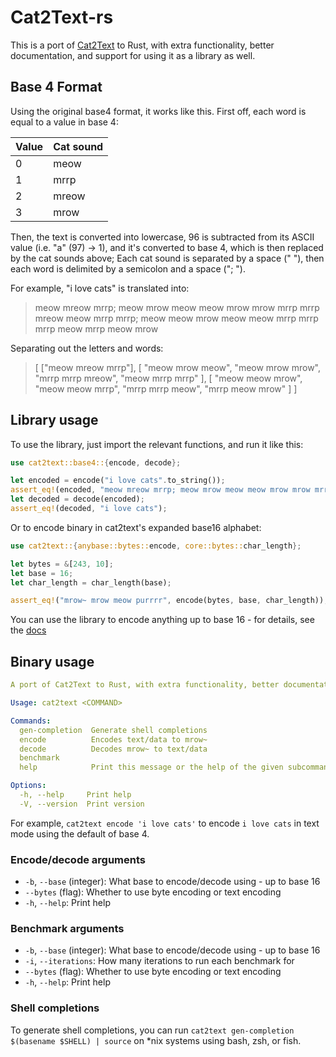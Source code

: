 # Cat2Text-rs

This is a port of [Cat2Text](https://github.com/askiiart/Cat2Text) to Rust, with extra functionality, better documentation, and support for using it as a library as well.

## Base 4 Format

Using the original base4 format, it works like this. First off, each word is equal to a value in base 4:

| Value | Cat sound |
| ----- | --------- |
| 0     | meow      |
| 1     | mrrp      |
| 2     | mreow     |
| 3     | mrow      |

Then, the text is converted into lowercase, 96 is subtracted from its ASCII value (i.e. "a" (97) -> 1), and it's converted to base 4, which is then replaced by the cat sounds above; Each cat sound is separated by a space (" "), then each word is delimited by a semicolon and a space ("; ").

For example, "i love cats" is translated into:

> meow mreow mrrp; meow mrow meow meow mrow mrow mrrp mrrp mreow meow mrrp mrrp; meow meow mrow meow meow mrrp mrrp mrrp meow mrrp meow mrow

Separating out the letters and words:

> [
> ["meow mreow mrrp"],
> [
> "meow mrow meow",
> "meow mrow mrow",
> "mrrp mrrp mreow",
> "meow mrrp mrrp"
> ],
> [
> "meow meow mrow",
> "meow meow mrrp",
> "mrrp mrrp meow",
> "mrrp meow mrow"
> ]
> ]

## Library usage

To use the library, just import the relevant functions, and run it like this:

```rust
use cat2text::base4::{encode, decode};

let encoded = encode("i love cats".to_string());
assert_eq!(encoded, "meow mreow mrrp; meow mrow meow meow mrow mrow mrrp mrrp mreow meow mrrp mrrp; meow meow mrow meow meow mrrp mrrp mrrp meow mrrp meow mrow");
let decoded = decode(encoded);
assert_eq!(decoded, "i love cats");
```

Or to encode binary in cat2text's expanded base16 alphabet:

```rust
use cat2text::{anybase::bytes::encode, core::bytes::char_length};

let bytes = &[243, 10];
let base = 16;
let char_length = char_length(base);

assert_eq!("mrow~ mrow meow purrrr", encode(bytes, base, char_length));
```

You can use the library to encode anything up to base 16 - for details, see the [docs](https://docs.rs/cat2text/latest/cat2text/)

## Binary usage

```yaml
A port of Cat2Text to Rust, with extra functionality, better documentation, and support for using it as a library as well.

Usage: cat2text <COMMAND>

Commands:
  gen-completion  Generate shell completions
  encode          Encodes text/data to mrow~
  decode          Decodes mrow~ to text/data
  benchmark       
  help            Print this message or the help of the given subcommand(s)

Options:
  -h, --help     Print help
  -V, --version  Print version
```

For example, `cat2text encode 'i love cats'` to encode `i love cats` in text mode using the default of base 4.

### Encode/decode arguments

- `-b`, `--base` (integer): What base to encode/decode using - up to base 16
- `--bytes` (flag): Whether to use byte encoding or text encoding
- `-h`, `--help`: Print help

### Benchmark arguments

- `-b`, `--base` (integer): What base to encode/decode using - up to base 16
- `-i`, `--iterations`: How many iterations to run each benchmark for
- `--bytes` (flag): Whether to use byte encoding or text encoding
- `-h`, `--help`: Print help

### Shell completions

To generate shell completions, you can run `cat2text gen-completion $(basename $SHELL) | source` on *nix systems using bash, zsh, or fish.
